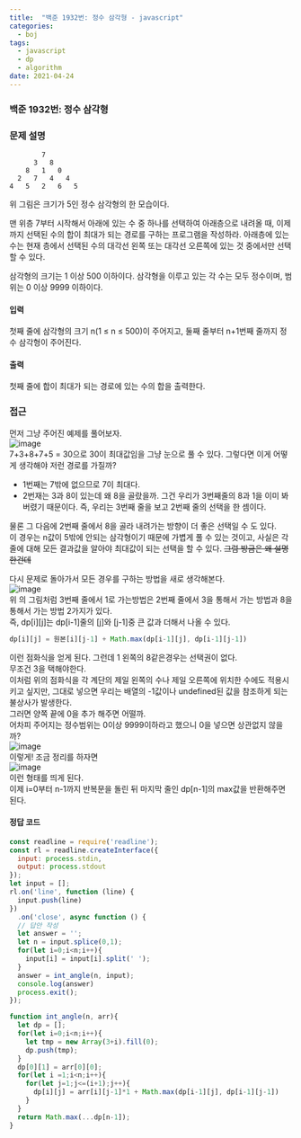 ```yaml
---
title:  "백준 1932번: 정수 삼각형 - javascript"
categories: 
  - boj
tags:
  - javascript
  - dp
  - algorithm
date: 2021-04-24
---
```

### 백준 1932번: 정수 삼각형

### 문제 설명 
```
        7
      3   8
    8   1   0
  2   7   4   4
4   5   2   6   5
```   
위 그림은 크기가 5인 정수 삼각형의 한 모습이다.

맨 위층 7부터 시작해서 아래에 있는 수 중 하나를 선택하여 아래층으로 내려올 때, 이제까지 선택된 수의 합이 최대가 되는 경로를 구하는 프로그램을 작성하라. 아래층에 있는 수는 현재 층에서 선택된 수의 대각선 왼쪽 또는 대각선 오른쪽에 있는 것 중에서만 선택할 수 있다.

삼각형의 크기는 1 이상 500 이하이다. 삼각형을 이루고 있는 각 수는 모두 정수이며, 범위는 0 이상 9999 이하이다.

#### 입력
첫째 줄에 삼각형의 크기 n(1 ≤ n ≤ 500)이 주어지고, 둘째 줄부터 n+1번째 줄까지 정수 삼각형이 주어진다.

#### 출력
첫째 줄에 합이 최대가 되는 경로에 있는 수의 합을 출력한다.
### 접근   
먼저 그냥 주어진 예제를 풀어보자.   
![image](https://user-images.githubusercontent.com/49264011/116062892-4d40f880-a6bf-11eb-900b-9bc4cee45cf0.png)   
7+3+8+7+5 = 30으로 30이 최대값임을 그냥 눈으로 풀 수 있다.
그렇다면 이게 어떻게 생각해야 저런 경로를 가질까?
- 1번째는 7밖에 없으므로 7이 최대다.
- 2번재는 3과 8이 있는데 왜 8을 골랐을까. 그건 우리가 3번째줄의 8과 1을 이미 봐버렸기 때문이다.
즉, 우리는 3번째 줄을 보고 2번째 줄의 선택을 한 셈이다.      

물론 그 다음에 2번째 줄에서 8을 골라 내려가는 방향이 더 좋은 선택일 수 도 있다.   
이 경우는 n값이 5밖에 안되는 삼각형이기 때문에 가볍게 풀 수 있는 것이고, 사실은 각 줄에 대해 모든 결과값을 알아야 최대값이 되는 선택을 할 수 있다. ~~그럼 방금은 왜 설명한건데~~   

다시 문제로 돌아가서 모든 경우를 구하는 방법을 새로 생각해본다.   
![image](https://user-images.githubusercontent.com/49264011/116063641-2a631400-a6c0-11eb-9c95-8dd2d8de46e5.png)   
위 의 그림처럼 3번째 줄에서 1로 가는방법은 2번째 줄에서 3을 통해서 가는 방법과 8을 통해서 가는 방법 2가지가 있다.   
즉, dp[i][j]는 dp[i-1]줄의 [j]와 [j-1]중 큰 값과 더해서 나올 수 있다.
```js
dp[i][j] = 원본[i][j-1] + Math.max(dp[i-1][j], dp[i-1][j-1])
```
이런 점화식을 얻게 된다.
그런데 1 왼쪽의 8같은경우는 선택권이 없다.   
무조건 3을 택해야한다.   
이처럼 위의 점화식을 각 계단의 제일 왼쪽의 수나 제일 오른쪽에 위치한 수에도 적용시키고 싶지만, 그대로 넣으면 우리는 배열의 -1값이나 undefined된 값을 참조하게 되는 불상사가 발생한다.   
그러면 양쪽 끝에 0을 추가 해주면 어떨까.   
어차피 주어지는 정수범위는 0이상 9999이하라고 했으니 0을 넣으면 상관없지 않을까?   
![image](https://user-images.githubusercontent.com/49264011/116064470-0227e500-a6c1-11eb-9e52-1e401be9011b.png)   
이렇게!
조금 정리를 하자면   
![image](https://user-images.githubusercontent.com/49264011/116064793-503ce880-a6c1-11eb-8cf3-aafa89f9fcb2.png)   
이런 형태를 띄게 된다.   
이제 i=0부터 n-1까지 반복문을 돌린 뒤 마지막 줄인 dp[n-1]의 max값을 반환해주면된다.




#### 정답 코드
```js
const readline = require('readline');
const rl = readline.createInterface({
  input: process.stdin,
  output: process.stdout
});
let input = [];
rl.on('line', function (line) {
  input.push(line)
})
  .on('close', async function () {
  // 답안 작성
  let answer = '';
  let n = input.splice(0,1);
  for(let i=0;i<n;i++){
    input[i] = input[i].split(' ');
  } 
  answer = int_angle(n, input);
  console.log(answer)
  process.exit();
});

function int_angle(n, arr){
  let dp = [];
  for(let i=0;i<n;i++){
    let tmp = new Array(3+i).fill(0);
    dp.push(tmp);
  }
  dp[0][1] = arr[0][0];
  for(let i =1;i<n;i++){
    for(let j=1;j<=(i+1);j++){
      dp[i][j] = arr[i][j-1]*1 + Math.max(dp[i-1][j], dp[i-1][j-1])
    }
  }  
  return Math.max(...dp[n-1]);
}
```
